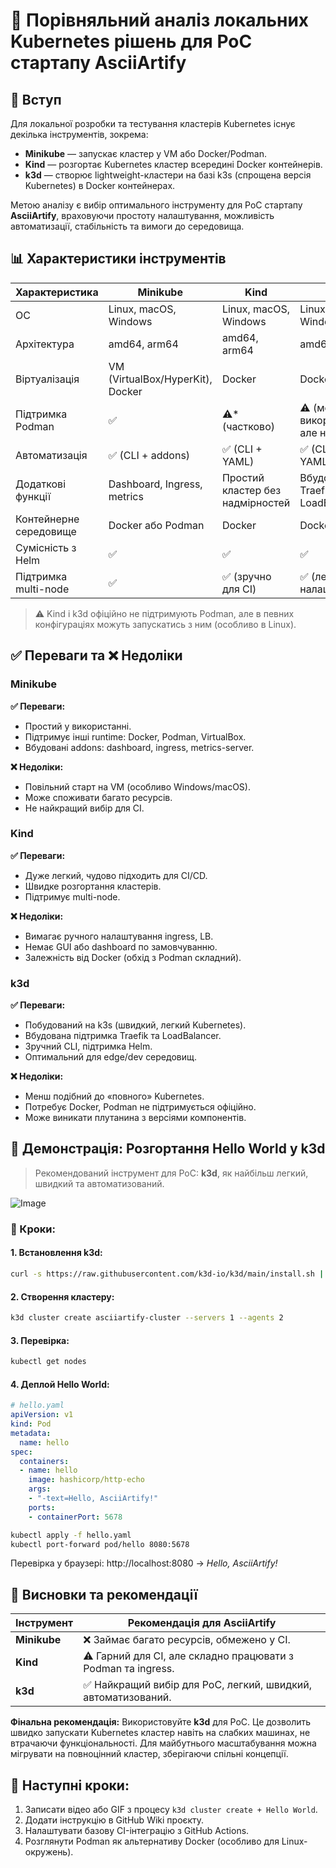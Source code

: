 
# 📘 Порівняльний аналіз локальних Kubernetes рішень для PoC стартапу AsciiArtify

## 🔹 Вступ

Для локальної розробки та тестування кластерів Kubernetes існує декілька інструментів, зокрема:
- **Minikube** — запускає кластер у VM або Docker/Podman.
- **Kind** — розгортає Kubernetes кластер всередині Docker контейнерів.
- **k3d** — створює lightweight-кластери на базі k3s (спрощена версія Kubernetes) в Docker контейнерах.

Метою аналізу є вибір оптимального інструменту для PoC стартапу **AsciiArtify**, враховуючи простоту налаштування, можливість автоматизації, стабільність та вимоги до середовища.

## 📊 Характеристики інструментів

| Характеристика            | Minikube                           | Kind                                 | k3d                                  |
|---------------------------|------------------------------------|--------------------------------------|--------------------------------------|
| ОС                        | Linux, macOS, Windows              | Linux, macOS, Windows                | Linux, macOS, Windows                |
| Архітектура               | amd64, arm64                       | amd64, arm64                         | amd64, arm64                         |
| Віртуалізація             | VM (VirtualBox/HyperKit), Docker   | Docker                               | Docker                               |
| Підтримка Podman          | ✅                                  | ⚠️* (частково)                       | ⚠️ (може бути використано, але неофіційно) |
| Автоматизація             | ✅ (CLI + addons)                   | ✅ (CLI + YAML)                      | ✅ (CLI, Helm, YAML)                 |
| Додаткові функції         | Dashboard, Ingress, metrics        | Простий кластер без надмірностей     | Вбудований Traefik, LoadBalancer    |
| Контейнерне середовище    | Docker або Podman                  | Docker                               | Docker                               |
| Сумісність з Helm         | ✅                                  | ✅                                    | ✅                                    |
| Підтримка multi-node      | ✅                                  | ✅ (зручно для CI)                   | ✅ (легко налаштовується)            |

> ⚠️ Kind і k3d офіційно не підтримують Podman, але в певних конфігураціях можуть запускатись з ним (особливо в Linux).

## ✅ Переваги та ❌ Недоліки

### Minikube

**✅ Переваги:**
- Простий у використанні.
- Підтримує інші runtime: Docker, Podman, VirtualBox.
- Вбудовані addons: dashboard, ingress, metrics-server.

**❌ Недоліки:**
- Повільний старт на VM (особливо Windows/macOS).
- Може споживати багато ресурсів.
- Не найкращий вибір для CI.

### Kind

**✅ Переваги:**
- Дуже легкий, чудово підходить для CI/CD.
- Швидке розгортання кластерів.
- Підтримує multi-node.

**❌ Недоліки:**
- Вимагає ручного налаштування ingress, LB.
- Немає GUI або dashboard по замовчуванню.
- Залежність від Docker (обхід з Podman складний).

### k3d

**✅ Переваги:**
- Побудований на k3s (швидкий, легкий Kubernetes).
- Вбудована підтримка Traefik та LoadBalancer.
- Зручний CLI, підтримка Helm.
- Оптимальний для edge/dev середовищ.

**❌ Недоліки:**
- Менш подібний до «повного» Kubernetes.
- Потребує Docker, Podman не підтримується офіційно.
- Може виникати плутанина з версіями компонентів.

## 🧪 Демонстрація: Розгортання Hello World у k3d

> Рекомендований інструмент для PoC: **k3d**, як найбільш легкий, швидкий та автоматизований.

![Image](repo/.data/demo.gif)
 
### 🔧 Кроки:

#### 1. Встановлення k3d:
```bash
curl -s https://raw.githubusercontent.com/k3d-io/k3d/main/install.sh | bash
```

#### 2. Створення кластеру:
```bash
k3d cluster create asciiartify-cluster --servers 1 --agents 2
```

#### 3. Перевірка:
```bash
kubectl get nodes
```

#### 4. Деплой Hello World:
```yaml
# hello.yaml
apiVersion: v1
kind: Pod
metadata:
  name: hello
spec:
  containers:
  - name: hello
    image: hashicorp/http-echo
    args:
    - "-text=Hello, AsciiArtify!"
    ports:
    - containerPort: 5678
```

```bash
kubectl apply -f hello.yaml
kubectl port-forward pod/hello 8080:5678
```

Перевірка у браузері: http://localhost:8080 → *Hello, AsciiArtify!*

## 🧾 Висновки та рекомендації

| Інструмент | Рекомендація для AsciiArtify |
|------------|------------------------------|
| **Minikube** | ❌ Займає багато ресурсів, обмежено у CI. |
| **Kind**     | ⚠️ Гарний для CI, але складно працювати з Podman та ingress. |
| **k3d**      | ✅ Найкращий вибір для PoC, легкий, швидкий, автоматизований. |

**Фінальна рекомендація:** Використовуйте **k3d** для PoC. Це дозволить швидко запускати Kubernetes кластер навіть на слабких машинах, не втрачаючи функціональності. Для майбутнього масштабування можна мігрувати на повноцінний кластер, зберігаючи спільні концепції.

## 📝 Наступні кроки:
1. Записати відео або GIF з процесу `k3d cluster create + Hello World`.
2. Додати інструкцію в GitHub Wiki проєкту.
3. Налаштувати базову CI-інтеграцію з GitHub Actions.
4. Розглянути Podman як альтернативу Docker (особливо для Linux-окружень).
